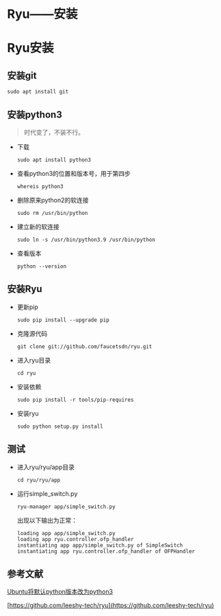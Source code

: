 # Ryu——安装


# Ryu安装

## 安装git

`sudo apt install git`

## 安装python3

> 时代变了，不装不行。

- 下载

  `sudo apt install python3`

- 查看python3的位置和版本号，用于第四步

  `whereis python3`

- 删除原来python2的软连接

  `sudo rm /usr/bin/python`

- 建立新的软连接

  `sudo ln -s /usr/bin/python3.9 /usr/bin/python`

- 查看版本

  `python --version`

## 安装Ryu

- 更新pip

  `sudo pip install --upgrade pip`

- 克隆源代码

  `git clone git://github.com/faucetsdn/ryu.git`

- 进入ryu目录

  `cd ryu`

- 安装依赖

  `sudo pip install -r tools/pip-requires`

- 安装ryu

  `sudo python setup.py install`

## 测试

- 进入ryu/ryu/app目录

  `cd ryu/ryu/app`

- 运行simple_switch.py

  `ryu-manager app/simple_switch.py`

  出现以下输出为正常：

  ```
  loading app app/simple_switch.py
  loading app ryu.controller.ofp_handler
  instantiating app app/simple_switch.py of SimpleSwitch
  instantiating app ryu.controller.ofp_handler of OFPHandler
  ```

## 参考文献

[Ubuntu将默认python版本改为python3](https://blog.csdn.net/sexyluna/article/details/105740519)

[https://github.com/leeshy-tech/ryu](https://github.com/leeshy-tech/ryu)
